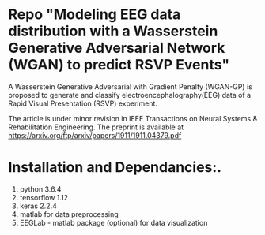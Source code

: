 # Repo "Modeling EEG data distribution with a Wasserstein Generative Adversarial Network (WGAN) to predict RSVP Events" 

A Wasserstein Generative Adversarial with Gradient Penalty (WGAN-GP) is proposed to generate and classify electroencephalography(EEG) data of a Rapid Visual Presentation (RSVP) experiment. 

The article is under minor revision in IEEE Transactions on Neural Systems & Rehabilitation Engineering. The preprint is available at https://arxiv.org/ftp/arxiv/papers/1911/1911.04379.pdf

# Installation and Dependancies:.

1. python 3.6.4
2. tensorflow 1.12
3. keras 2.2.4 
4. matlab for data preprocessing 
5. EEGLab - matlab package (optional) for data visualization 
